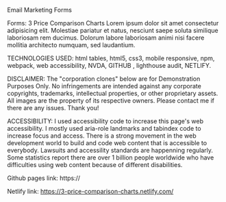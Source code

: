 Email Marketing Forms

Forms: 3 Price Comparison Charts
Lorem ipsum dolor sit amet consectetur adipisicing elit. Molestiae pariatur et natus, 
nesciunt saepe soluta similique laboriosam rem ducimus. Dolorum labore laboriosam 
animi nisi facere mollitia architecto numquam, sed laudantium.

TECHNOLOGIES USED:
html tables, html5, css3, mobile responsive, npm, webpack, web accessibility, NVDA, GITHUB , lighthouse audit, NETLIFY.

DISCLAIMER:
The "corporation clones" below are for Demonstration Purposes Only. No infringements are intended against any corporate copyrights, trademarks, intellectual properties, or other proprietary assets. All images are the property of its respective owners. Please contact me if there are any issues. Thank you!

ACCESSIBILITY:
I used accessibility code to increase this page's web accessibility. I mostly used aria-role landmarks and tabindex code to increase focus and access. There is a strong movement in the web development world to build and code web content that is accessible to everybody. Lawsuits and accessility standards are happenning regularly. Some statistics report there are over 1 billion people worldwide who have difficulties using web content because of different disabilities.

Github pages link:
https://

Netlify link:
https://3-price-comparison-charts.netlify.com/
